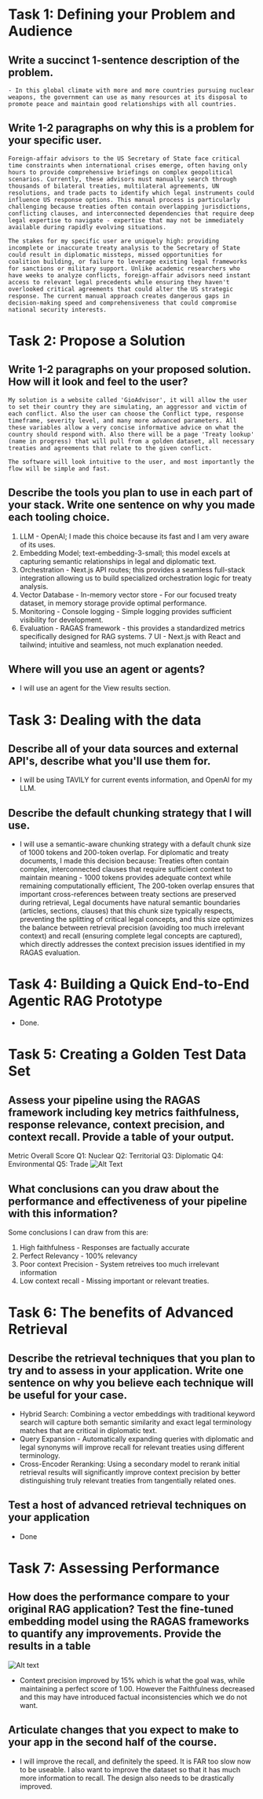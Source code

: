 # Task 1: Defining your Problem and Audience
## Write a succinct 1-sentence description of the problem.
    - In this global climate with more and more countries pursuing nuclear weapons, the government can use as many resources at its disposal to promote peace and maintain good relationships with all countries.
## Write 1-2 paragraphs on why this is a problem for your specific user.
    Foreign-affair advisors to the US Secretary of State face critical time constraints when international crises emerge, often having only hours to provide comprehensive briefings on complex geopolitical scenarios. Currently, these advisors must manually search through thousands of bilateral treaties, multilateral agreements, UN resolutions, and trade pacts to identify which legal instruments could influence US response options. This manual process is particularly challenging because treaties often contain overlapping jurisdictions, conflicting clauses, and interconnected dependencies that require deep legal expertise to navigate - expertise that may not be immediately available during rapidly evolving situations.

    The stakes for my specific user are uniquely high: providing incomplete or inaccurate treaty analysis to the Secretary of State could result in diplomatic missteps, missed opportunities for coalition building, or failure to leverage existing legal frameworks for sanctions or military support. Unlike academic researchers who have weeks to analyze conflicts, foreign-affair advisors need instant access to relevant legal precedents while ensuring they haven't overlooked critical agreements that could alter the US strategic response. The current manual approach creates dangerous gaps in decision-making speed and comprehensiveness that could compromise national security interests.

# Task 2: Propose a Solution
## Write 1-2 paragraphs on your proposed solution. How will it look and feel to the user?
    My solution is a website called 'GioAdvisor', it will allow the user to set their country they are simulating, an aggressor and victim of each conflict. Also the user can choose the Conflict type, response timeframe, severity level, and many more advanced parameters. All these variables allow a very concise informative advice on what the country should respond with. Also there will be a page 'Treaty lookup' (name in progress) that will pull from a golden dataset, all necessary treaties and agreements that relate to the given conflict.

    The software will look intuitive to the user, and most importantly the flow will be simple and fast.
## Describe the tools you plan to use in each part of your stack. Write one sentence on why you made each tooling choice.
1. LLM - OpenAI; I made this choice because its fast and I am very aware of its uses.
2. Embedding Model; text-embedding-3-small; this model excels at capturing semantic relationships in legal and diplomatic text.
3. Orchestration - Next.js API routes; this provides a seamless full-stack integration allowing us to build specialized orchestration logic for treaty analysis.
4. Vector Database - In-memory vector store - For our focused treaty dataset, in memory storage provide optimal performance.
5. Monitoring - Console logging - Simple logging provides sufficient visibility for development.
6. Evaluation - RAGAS framework - this provides a standardized metrics specifically designed for RAG systems.
7 UI - Next.js with React and tailwind; intuitive and seamless, not much explanation needed.
## Where will you use an agent or agents?
- I will use an agent for the View results section.
# Task 3: Dealing with the data
## Describe all of your data sources and external API's, describe what you'll use them for.
- I will be using TAVILY for current events information, and OpenAI for my LLM.
## Describe the default chunking strategy that I will use.
- I will use a semantic-aware chunking strategy with a default chunk size of 1000 tokens and 200-token overlap. For diplomatic and treaty documents, I made this decision because: Treaties often contain complex, interconnected clauses that require sufficient context to maintain meaning - 1000 tokens provides adequate context while remaining computationally efficient, The 200-token overlap ensures that important cross-references between treaty sections are preserved during retrieval, Legal documents have natural semantic boundaries (articles, sections, clauses) that this chunk size typically respects, preventing the splitting of critical legal concepts, and this size optimizes the balance between retrieval precision (avoiding too much irrelevant context) and recall (ensuring complete legal concepts are captured), which directly addresses the context precision issues identified in my RAGAS evaluation.
# Task 4: Building a Quick End-to-End Agentic RAG Prototype
- Done.
# Task 5: Creating a Golden Test Data Set
## Assess your pipeline using the RAGAS framework including key metrics faithfulness, response relevance, context precision, and context recall. Provide a table of your output.
Metric	Overall Score	Q1: Nuclear	Q2: Territorial	Q3: Diplomatic	Q4: Environmental	Q5: Trade
![Alt Text](image.png)
## What conclusions can you draw about the performance and effectiveness of your pipeline with this information?
Some conclusions I can draw from this are:
1. High faithfulness - Responses are factually accurate
2. Perfect Relevancy - 100% relevancy
3. Poor context Precision - System retreives too much irrelevant information
4. Low context recall - Missing important or relevant treaties.
# Task 6: The benefits of Advanced Retrieval
## Describe the retrieval techniques that you plan to try and to assess in your application. Write one sentence on why you believe each technique will be useful for your case.
- Hybrid Search: Combining a vector embeddings with traditional keyword search will capture both semantic similarity and exact legal terminology matches that are critical in diplomatic text.
- Query Expansion - Automatically expanding queries with diplomatic and legal synonyms will improve recall for relevant treaties using different terminology.
- Cross-Encoder Reranking: Using a secondary model to rerank initial retrieval results will significantly improve context precision by better distinguishing truly relevant treaties from tangentially related ones.
## Test a host of advanced retrieval techniques on your application
- Done
# Task 7: Assessing Performance
## How does the performance compare to your original RAG application? Test the fine-tuned embedding model using the RAGAS frameworks to quantify any improvements. Provide the results in a table
![Alt text](image1.png)
- Context precision improved by 15% which is what the goal was, while maintaining a perfect score of 1.00. However the Faithfulness decreased and this may have introduced factual inconsistencies which we do not want.
## Articulate changes that you expect to make to your app in the second half of the course.
- I will improve the recall, and definitely the speed. It is FAR too slow now to be useable. I also want to improve the dataset so that it has much more information to recall. The design also needs to be drastically improved.